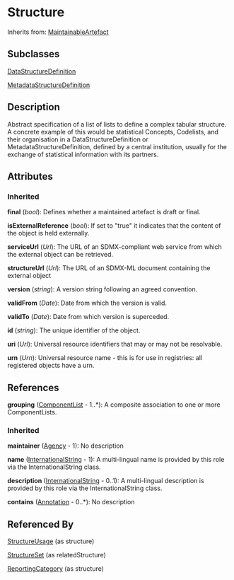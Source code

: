 
# Structure

Inherits from: [MaintainableArtefact](MaintainableArtefact.md)

## Subclasses

[DataStructureDefinition](../DataStructure/DataStructureDefinition.md)

[MetadataStructureDefinition](../MetadataStructure/MetadataStructureDefinition.md)



## Description

Abstract specification of a list of lists to define a complex tabular structure. A concrete example of this would be statistical Concepts, Codelists, and their organisation in a DataStructureDefinition or MetadataStructureDefinition, defined by a central institution, usually for the exchange of statistical information with its partners.


## Attributes

### Inherited

**final** (*bool*): Defines whether a maintained artefact is draft or final.

**isExternalReference** (*bool*): If set to "true" it indicates that the content of the object is held externally.

**serviceUrl** (*Url*): The URL of an SDMX-compliant web service from which the external object can be retrieved.

**structureUrl** (*Url*): The URL of an SDMX-ML document containing the external object

**version** (*string*): A version string following an agreed convention.

**validFrom** (*Date*): Date from which the version is valid.

**validTo** (*Date*): Date from which version is superceded.

**id** (*string*): The unique identifier of the object.

**uri** (*Url*): Universal resource identifiers that may or may not be resolvable.

**urn** (*Urn*): Universal resource name - this is for use in registries: all registered objects have a urn.



## References

**grouping** ([ComponentList](ComponentList.md) - 1..*): A composite association to one or more ComponentLists.

### Inherited

**maintainer** ([Agency](Agency.md) - 1): No description

**name** ([InternationalString](InternationalString.md) - 1): A multi-lingual name is provided by this role via the InternationalString class.

**description** ([InternationalString](InternationalString.md) - 0..1): A multi-lingual description is provided by this role via the InternationalString class.

**contains** ([Annotation](Annotation.md) - 0..*): No description



## Referenced By

[StructureUsage](StructureUsage.md) (as structure)

[StructureSet](../Mapping/StructureSet.md) (as relatedStructure)

[ReportingCategory](../CategoryScheme/ReportingCategory.md) (as structure)


